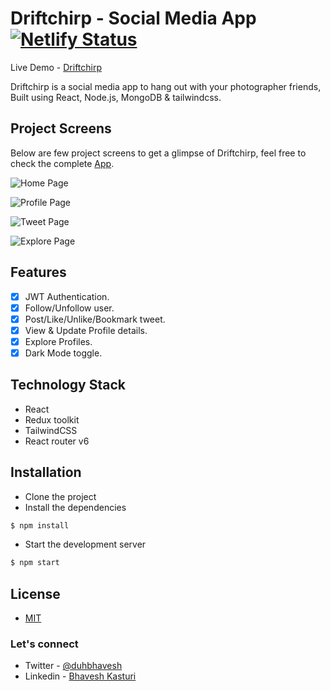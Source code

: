 # Driftchirp - Social Media App [![Netlify Status](https://api.netlify.com/api/v1/badges/c1fe9301-e583-431d-b0d7-e275f2a2ce7c/deploy-status)](https://app.netlify.com/sites/driftchirp/deploys)

Live Demo - [Driftchirp](https://driftchirp.netlify.app)

Driftchirp is a social media app to hang out with your photographer friends, Built using React, Node.js, MongoDB & tailwindcss.

## Project Screens

Below are few project screens to get a glimpse of Driftchirp, feel free to check the complete [App](https://driftchirp.netlify.app).

![Home Page](https://res.cloudinary.com/duhbhavesh/image/upload/v1632594833/driftchirp/1_ln3exw.jpg)

![Profile Page](https://res.cloudinary.com/duhbhavesh/image/upload/v1632594833/driftchirp/2_vubh0r.jpg)

![Tweet Page](https://res.cloudinary.com/duhbhavesh/image/upload/v1632594833/driftchirp/4_rqoadj.jpg)

![Explore Page](https://res.cloudinary.com/duhbhavesh/image/upload/v1632594833/driftchirp/3_v1fyl1.jpg)

## Features

-  [x] JWT Authentication.
-  [x] Follow/Unfollow user.
-  [x] Post/Like/Unlike/Bookmark tweet.
-  [x] View & Update Profile details.
-  [x] Explore Profiles.
-  [x] Dark Mode toggle.

## Technology Stack

-  React
-  Redux toolkit
-  TailwindCSS
-  React router v6


## Installation

-  Clone the project
-  Install the dependencies

```javascript
$ npm install
```

-  Start the development server

```javascript
$ npm start
```

## License

-  [MIT]()

### Let's connect

-  Twitter - [@duhbhavesh](https://twitter.com/duhbhavesh)
-  Linkedin - [Bhavesh Kasturi](https://www.linkedin.com/in/bhavesh-kasturi/)
